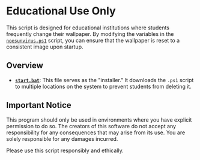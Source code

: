 # Educational Use Only

This script is designed for educational institutions where students frequently change their wallpaper. By modifying the variables in the [`noesunvirus.ps1`](https://github.com/notthecoolguyyouknow/WallpaperChanger/blob/main/noesunvirus.ps1) script, you can ensure that the wallpaper is reset to a consistent image upon startup.

## Overview

- **[`start.bat`](https://github.com/notthecoolguyyouknow/WallpaperChanger/blob/main/start.bat)**: This file serves as the "installer." It downloads the `.ps1` script to multiple locations on the system to prevent students from deleting it.

## Important Notice

This program should only be used in environments where you have explicit permission to do so. The creators of this software do not accept any responsibility for any consequences that may arise from its use. You are solely responsible for any damages incurred.

Please use this script responsibly and ethically.
